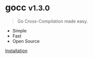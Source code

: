 # gocc <small>v1.3.0</small>

> Go Cross-Compilation made easy.

- Simple
- Fast
- Open Source

[Installation](#installation)

